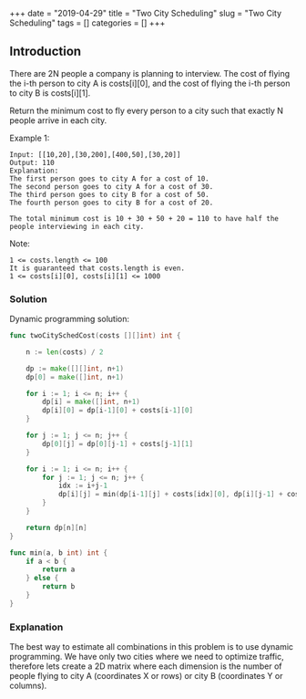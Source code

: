 +++
date = "2019-04-29"
title = "Two City Scheduling"
slug = "Two City Scheduling"
tags = []
categories = []
+++

## Introduction

There are 2N people a company is planning to interview. The cost of flying the i-th person to city A is costs[i][0], and the cost of flying the i-th person to city B is costs[i][1].

Return the minimum cost to fly every person to a city such that exactly N people arrive in each city.


Example 1:
```
Input: [[10,20],[30,200],[400,50],[30,20]]
Output: 110
Explanation:
The first person goes to city A for a cost of 10.
The second person goes to city A for a cost of 30.
The third person goes to city B for a cost of 50.
The fourth person goes to city B for a cost of 20.

The total minimum cost is 10 + 30 + 50 + 20 = 110 to have half the people interviewing in each city.
```

Note:
```
1 <= costs.length <= 100
It is guaranteed that costs.length is even.
1 <= costs[i][0], costs[i][1] <= 1000
```

### Solution

Dynamic programming solution:
``` go
func twoCitySchedCost(costs [][]int) int {

    n := len(costs) / 2

    dp := make([][]int, n+1)
    dp[0] = make([]int, n+1)

    for i := 1; i <= n; i++ {
        dp[i] = make([]int, n+1)
        dp[i][0] = dp[i-1][0] + costs[i-1][0]
    }

    for j := 1; j <= n; j++ {
        dp[0][j] = dp[0][j-1] + costs[j-1][1]
    }

    for i := 1; i <= n; i++ {
        for j := 1; j <= n; j++ {
            idx := i+j-1
            dp[i][j] = min(dp[i-1][j] + costs[idx][0], dp[i][j-1] + costs[idx][1])
        }
    }

    return dp[n][n]
}

func min(a, b int) int {
    if a < b {
        return a
    } else {
        return b
    }
}
```

### Explanation

The best way to estimate all combinations in this problem is to use dynamic programming.
We have only two cities where we need to optimize traffic, therefore lets create a 2D matrix where each dimension is the number of people flying to city A (coordinates X or rows) or city B (coordinates Y or columns).
